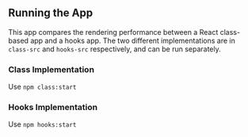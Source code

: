 ## Running the App

This app compares the rendering performance between a React class-based app and a hooks app. The two different implementations are in `class-src` and `hooks-src` respectively, and can be run separately.

### Class Implementation

Use `npm class:start`

### Hooks Implementation

Use `npm hooks:start`
